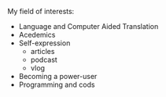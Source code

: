 My field of interests:
* Language and Computer Aided Translation 
* Acedemics
* Self-expression
  * articles
  * podcast
  * vlog
* Becoming a power-user
* Programming and cods
